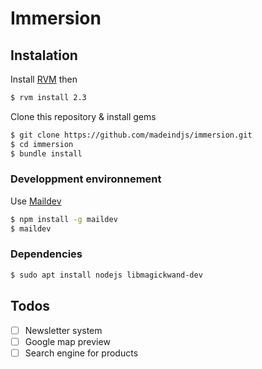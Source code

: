 # Immersion

## Instalation

Install [RVM](https://rvm.io/) then

```bash
$ rvm install 2.3
```

Clone this repository & install gems

```bash
$ git clone https://github.com/madeindjs/immersion.git
$ cd immersion
$ bundle install
```

### Developpment environnement

Use [Maildev](https://www.npmjs.com/package/maildev)

```bash
$ npm install -g maildev
$ maildev
```

### Dependencies

```bash
$ sudo apt install nodejs libmagickwand-dev
```

## Todos

* [ ] Newsletter system
* [ ] Google map preview
* [ ] Search engine for products
